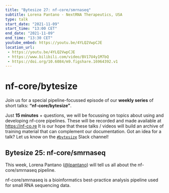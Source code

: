 ```yaml
---
title: "Bytesize 27: nf-core/smrnaseq"
subtitle: Lorena Pantano - NextRNA Therapeutics, USA
type: talk
start_date: "2021-11-09"
start_time: "13:00 CET"
end_date: "2021-11-09"
end_time: "13:30 CET"
youtube_embed: https://youtu.be/4YLQ2VwpCJE
location_url:
 - https://youtu.be/4YLQ2VwpCJE
 - https://www.bilibili.com/video/BV17U4y1M7bQ
 - https://doi.org/10.6084/m9.figshare.16964392.v1
---
```


# nf-core/bytesize

Join us for a special pipeline-focussed episode of our **weekly series** of short talks: **“nf-core/bytesize”**.

Just **15 minutes** + questions, we will be focussing on topics about using and developing nf-core pipelines.
These will be recorded and made available at <https://nf-co.re>
It is our hope that these talks / videos will build an archive of training material that can complement our documentation. Got an idea for a talk? Let us know on the [`#bytesize`](https://nfcore.slack.com/channels/bytesize) Slack channel!

## Bytesize 25: nf-core/smrnaseq

This week, Lorena Pantano ([@lpantano](https://github.com/lpantano/)) will tell us all about the nf-core/smrnaseq pipeline.

nf-core/smrnaseq is a bioinformatics best-practice analysis pipeline used for small RNA sequencing data.
